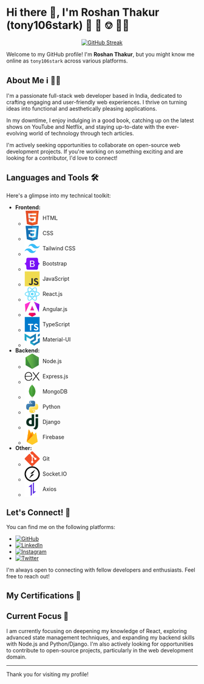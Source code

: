 # Hi there 👋, I'm Roshan Thakur (tony106stark) 👤 🚀 ⎊ 👨‍💻

<div align="center">
  
[![GitHub Streak](https://streak-stats.demolab.com?user=Tony106Stark&theme=highcontrast&border_radius=20&date_format=j%20M%5B%20Y%5D&card_width=500&card_height=200)](https://git.io/streak-stats)
<!-- <a href="https://git.io/streak-stats"><img src="https://streak-stats.demolab.com?user=Tony106Stark&theme=highcontrast&border_radius=20&card_width=500&card_height=200" alt="GitHub Streak" /></a> -->
<!-- [![GitHub Stats](https://github-readme-stats.vercel.app/api?username=tony106stark&show_icons=true&theme=dark)](https://github.com/anuraghazra/github-readme-stats)
[![Top Langs](https://github-readme-stats.vercel.app/api/top-langs/?username=tony106stark&layout=compact&theme=dark)](https://github.com/anuraghazra/github-readme-stats) -->

</div>

Welcome to my GitHub profile! I'm **Roshan Thakur**, but you might know me online as `tony106stark` across various platforms.

## About Me ℹ️ 👨‍💻

I'm a passionate full-stack web developer based in India, dedicated to crafting engaging and user-friendly web experiences. I thrive on turning ideas into functional and aesthetically pleasing applications.

In my downtime, I enjoy indulging in a good book, catching up on the latest shows on YouTube and Netflix, and staying up-to-date with the ever-evolving world of technology through tech articles.

I'm actively seeking opportunities to collaborate on open-source web development projects. If you're working on something exciting and are looking for a contributor, I'd love to connect!

## Languages and Tools 🛠️

Here's a glimpse into my technical toolkit:

*   **Frontend:**
    *   <div style="display: flex; align-items: center;">
          <img src="https://github.com/devicons/devicon/blob/master/icons/html5/html5-original.svg" title="HTML5" alt="HTML" width="40" height="40"/>&nbsp;
          HTML
        </div>
    *   <div style="display: flex; align-items: center;">
          <img src="https://github.com/devicons/devicon/blob/master/icons/css3/css3-original.svg" title="CSS3" alt="CSS" width="40" height="40" />&nbsp;
          CSS
        </div>
    *   <div style="display: flex; align-items: center;">
          <img src="https://github.com/devicons/devicon/blob/master/icons/tailwindcss/tailwindcss-original.svg" title="Tailwind CSS" alt="Tailwind" width="40" height="40" />&nbsp;
          Tailwind CSS
        </div>
    *   <div style="display: flex; align-items: center;">
          <img src="https://github.com/devicons/devicon/blob/master/icons/bootstrap/bootstrap-original.svg" title="Bootstrap" alt="Bootstrap" width="40" height="40" />&nbsp;
          Bootstrap
        </div>
    *   <div style="display: flex; align-items: center;">
          <img src="https://github.com/devicons/devicon/blob/master/icons/javascript/javascript-original.svg" title="JavaScript" alt="JavaScript" width="40" height="40" />&nbsp;
          JavaScript
        </div>
    *   <div style="display: flex; align-items: center;">
          <img src="https://github.com/devicons/devicon/blob/master/icons/react/react-original.svg" title="React" alt="React" width="40" height="40" />&nbsp;
          React.js
        </div>
    *   <div style="display: flex; align-items: center;">
          <img src="https://github.com/devicons/devicon/blob/master/icons/angular/angular-original.svg" title="Angular" alt="Angular" width="40" height="40" />&nbsp;
          Angular.js
        </div>
    *   <div style="display: flex; align-items: center;">
          <img src="https://github.com/devicons/devicon/blob/master/icons/typescript/typescript-original.svg" title="TypeScript" alt="TypeScript" width="40" height="40" />&nbsp;
          TypeScript
        </div>
    <!--*   <div style="display: flex; align-items: center;">
          <img src="example" title="Video.js" alt="Video.js" width="40" height="40" />&nbsp;
          Video.js
        </div> -->
    *   <div style="display: flex; align-items: center;">
          <img src="https://github.com/devicons/devicon/blob/master/icons/materialui/materialui-original.svg" title="Material-UI" alt="Material-UI" width="40" height="40" />&nbsp;
          Material-UI
        </div>
    <!--*   <div style="display: flex; align-items: center;">
          <img src="example" title="CodeMirror" alt="CodeMirror" width="40" height="40" />&nbsp;
          CodeMirror/Monaco Editor
        </div> -->
    <!--*   <div style="display: flex; align-items: center;">
          <img src="example" title="Chart.js" alt="Chart.js" width="40" height="40" />&nbsp;
          Chart.js
        </div> -->
    <!--*   <div style="display: flex; align-items: center;">
          <img src="example" title="React Boardgame" alt="React Boardgame" width="40" height="40" />&nbsp;
          React Boardgame
        </div> -->
*   **Backend:**
    *   <div style="display: flex; align-items: center;">
          <img src="https://github.com/devicons/devicon/blob/master/icons/nodejs/nodejs-original.svg" title="Node.js" alt="Node.js" width="40" height="40" />&nbsp;
          Node.js
        </div>
    *   <div style="display: flex; align-items: center;">
          <img src="https://github.com/devicons/devicon/blob/master/icons/express/express-original.svg" title="Express.js" alt="Express.js" width="40" height="40" />&nbsp;
          Express.js
        </div>
    *   <div style="display: flex; align-items: center;">
          <img src="https://github.com/devicons/devicon/blob/master/icons/mongodb/mongodb-original.svg" title="MongoDB" alt="MongoDB" width="40" height="40" />&nbsp;
          MongoDB
        </div>
    *   <div style="display: flex; align-items: center;">
          <img src="https://github.com/devicons/devicon/blob/master/icons/python/python-original.svg" title="Python" alt="Python" width="40" height="40" />&nbsp;
          Python
        </div>
    *   <div style="display: flex; align-items: center;">
          <img src="https://github.com/devicons/devicon/blob/master/icons/django/django-plain.svg" title="Django" alt="Django" width="40" height="40" />&nbsp;
          Django
        </div>
    *   <div style="display: flex; align-items: center;">
          <img src="https://github.com/devicons/devicon/blob/master/icons/firebase/firebase-original.svg" title="Firebase" alt="Firebase" width="40" height="40" />&nbsp;
          Firebase
        </div>
*   **Other:**
    *   <div style="display: flex; align-items: center;">
          <img src="https://github.com/devicons/devicon/blob/master/icons/git/git-original.svg" title="Git" alt="Git" width="40" height="40" />&nbsp;
          Git
        </div>
    *   <div style="display: flex; align-items: center;">
          <img src="https://github.com/devicons/devicon/blob/master/icons/socketio/socketio-original.svg" title="Socket.IO" alt="Socket.IO" width="40" height="40" />&nbsp;
          Socket.IO
        </div>
    <!--*   <div style="display: flex; align-items: center;">
          <img src="example" title="NLTK" alt="NLTK" width="40" height="40" />&nbsp;
          NLTK (Natural Language Toolkit)
        </div> -->
    <!--*   <div style="display: flex; align-items: center;">
          <img src="example" title="BERT" alt="BERT" width="40" height="40" />&nbsp;
          Pre-trained sentiment analysis models (BERT, RoBERTa)
        </div> -->
    <!--*  <div style="display: flex; align-items: center;">
          <img src="example" title="Boardgame.io" alt="Boardgame.io" width="40" height="40" />&nbsp;
          Boardgame.io
        </div> -->
    *  <div style="display: flex; align-items: center;">
          <img src="https://github.com/devicons/devicon/blob/master/icons/axios/axios-plain.svg" title="Axios" alt="Axios" width="40" height="40" />&nbsp;
          Axios
        </div>

## Let's Connect! 🔗

You can find me on the following platforms:

*   [![GitHub](https://img.shields.io/badge/github-tony106stark-gray.svg?style=flat&logo=github)](https://github.com/tony106stark)
*   [![LinkedIn](https://img.shields.io/badge/linkedin-tony106stark-blue.svg?style=flat&logo=linkedin&logoColor=white)](https://www.linkedin.com/in/tony106stark)
*   [![Instagram](https://img.shields.io/badge/instagram-tony106stark-E1306C?style=flat&logo=instagram&logoColor=white)](https://www.instagram.com/tony106stark)
*   [![Twitter](https://img.shields.io/badge/twitter-@Tony106Stark-1DA1F2?style=flat&logo=twitter&logoColor=white)](https://twitter.com/Tony106Stark)

I'm always open to connecting with fellow developers and enthusiasts. Feel free to reach out!

<!-- ## My Contributions 🌟

*(This section can be added later as you contribute to open source or have noteworthy projects)*

*   *(Example: Contributed to the documentation of Project X)* -->

## My Certifications 📑

## Current Focus 🎯

I am currently focusing on deepening my knowledge of React, exploring advanced state management techniques, and expanding my backend skills with Node.js and Python/Django. I'm also actively looking for opportunities to contribute to open-source projects, particularly in the web development domain.

---

Thank you for visiting my profile!

<div id="counter" align="center">
  <img src="https://komarev.com/ghpvc/?username=tony106stark&style=flat-square&color=blue" alt=""/>
</div>
